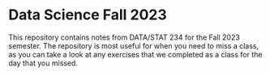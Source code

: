 # Data Science Fall 2023

This repository contains notes from DATA/STAT 234 for the Fall 2023 semester. The repository is most useful for when you need to miss a class, as you can take a look at any exercises that we completed as a class for the day that you missed.

